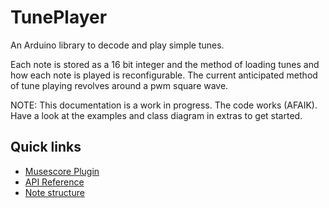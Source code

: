 # TunePlayer
An Arduino library to decode and play simple tunes.

Each note is stored as a 16 bit integer and the method of loading tunes and how each note is played is reconfigurable. The current anticipated method of tune playing revolves around a pwm square wave.

NOTE: This documentation is a work in progress. The code works (AFAIK).
Have a look at the examples and class diagram in extras to get started.

## Quick links
- [Musescore Plugin](extras/MusescorePlugin.md)
- [API Reference](extras/API.md)
- [Note structure](extras/NoteStructure.md)